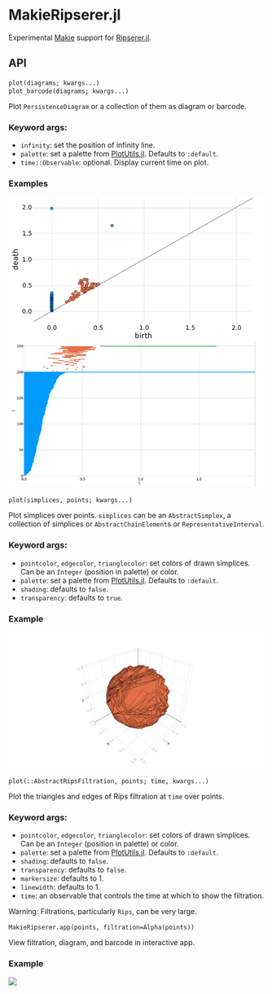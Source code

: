 # MakieRipserer.jl

Experimental [Makie](https://github.com/JuliaPlots/Makie.jl) support for
[Ripserer.jl](https://github.com/mtsch/Ripserer.jl/).

## API

```
plot(diagrams; kwargs...)
plot_barcode(diagrams; kwargs...)
```

Plot `PersistenceDiagram` or a collection of them as diagram or barcode.

### Keyword args:

* `infinity`: set the position of infinity line.
* `palette`: set a palette from
  [PlotUtils.jl](https://github.com/JuliaPlots/PlotUtils.jl). Defaults to `:default`.
* `time::Observable`: optional. Display current time on plot.

### Examples

![](docs/src/assets/diagram.png)
![](docs/src/assets/barcode.png)

```
plot(simplices, points; kwargs...)
```

Plot simplices over points. `simplices` can be an `AbstractSimplex`, a collection of
simplices or `AbstractChainElement`s or `RepresentativeInterval`.

### Keyword args:

* `pointcolor`, `edgecolor`, `trianglecolor`: set colors of drawn simplices. Can be an
  `Integer` (position in palette) or color.
* `palette`: set a palette from
  [PlotUtils.jl](https://github.com/JuliaPlots/PlotUtils.jl). Defaults to `:default`.
* `shading`: defaults to `false`.
* `transparency`: defaults to `true`.

### Example

![](docs/src/assets/cocycle.png)

```
plot(::AbstractRipsFiltration, points; time, kwargs...)
```

Plot the triangles and edges of Rips filtration at `time` over points.

### Keyword args:

* `pointcolor`, `edgecolor`, `trianglecolor`: set colors of drawn simplices. Can be an
  `Integer` (position in palette) or color.
* `palette`: set a palette from
  [PlotUtils.jl](https://github.com/JuliaPlots/PlotUtils.jl). Defaults to `:default`.
* `shading`: defaults to `false`.
* `transparency`: defaults to `false`.
* `markersize`: defaults to 1.
* `linewidth`: defaults to 1.
* `time`: an observable that controls the time at which to show the filtration.

Warning: Filtrations, particularly `Rips`, can be very large.

```
MakieRipserer.app(points, filtration=Alpha(points))
```

View filtration, diagram, and barcode in interactive app.

### Example

![](docs/src/assets/torus.gif)
